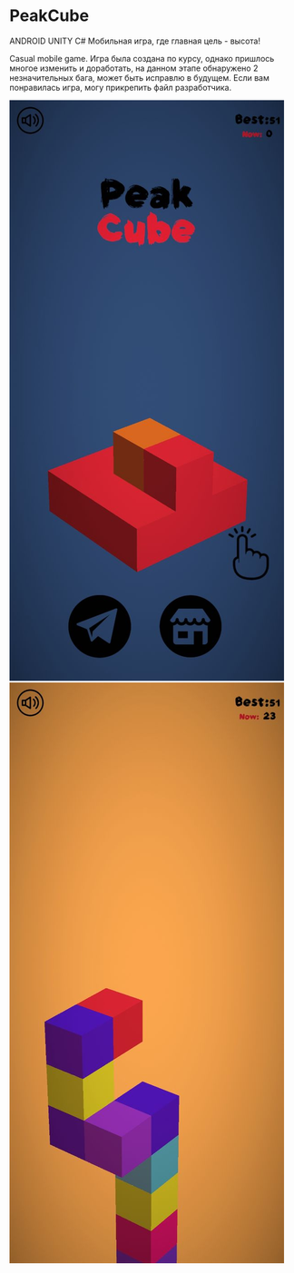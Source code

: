 # PeakCube
ANDROID UNITY C# 
Мобильная игра, где главная цель - высота!

Casual mobile game.
Игра была создана по курсу, однако пришлось многое изменить и доработать, на данном этапе обнаружено 2 незначительных бага, может быть исправлю в будущем.
Если вам понравилась игра, могу прикрепить файл разработчика.

![alt text](photos/pc1 "Описание будет тут") 
![alt text](photos/pc2 "Описание будет тут")

